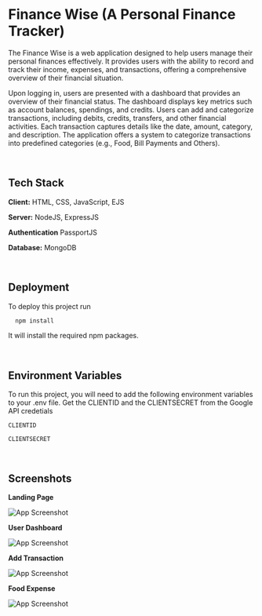 
# Finance Wise (A Personal Finance Tracker)

The Finance Wise is a web application designed to help users manage their personal finances effectively. It provides users with the ability to record and track their income, expenses, and transactions, offering a comprehensive overview of their financial situation.

 Upon logging in, users are presented with a dashboard that provides an overview of their financial status. The dashboard displays key metrics such as account balances, spendings, and credits. Users can add and categorize transactions, including debits, credits, transfers, and other financial activities. Each transaction captures details like the date, amount, category, and description. The application offers a system to categorize transactions into predefined categories (e.g., Food, Bill Payments and Others).

&nbsp;
&nbsp;

## Tech Stack

**Client:** HTML, CSS, JavaScript, EJS

**Server:** NodeJS, ExpressJS

**Authentication** PassportJS

**Database:** MongoDB

&nbsp;
&nbsp;






## Deployment

To deploy this project run

```bash
  npm install
```

It will install the required npm packages.

&nbsp;
&nbsp;


## Environment Variables

To run this project, you will need to add the following environment variables to your .env file. Get the CLIENTID and the CLIENTSECRET from the Google API credetials

`CLIENTID`

`CLIENTSECRET`

&nbsp;
&nbsp;


## Screenshots

**Landing Page**

![App Screenshot](https://i.ibb.co/qYfpDxx/Screenshot-2023-06-26-at-20-20-22-Finance-Wise.png)

**User Dashboard**

![App Screenshot](https://i.ibb.co/qNn0stc/Screenshot-2023-06-26-at-20-24-52-Personal-Finance-Dashboard.png)

**Add Transaction**

![App Screenshot](https://i.ibb.co/D1y2MVV/Screenshot-2023-06-26-at-20-21-51-Transactions.png)

**Food Expense**

![App Screenshot](https://i.ibb.co/r5cTDh1/Screenshot-2023-06-26-at-20-25-27-Food-Payments.png)



